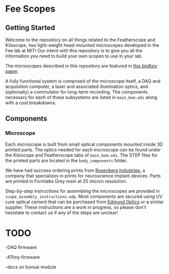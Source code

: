 # Fee Scopes 

## Getting Started

Welcome to the repository on all things related to the Featherscope and Kiloscope, two light-weight head-mounted microscopes developed in the Fee lab at MIT! Our intent with this repository is to give you all the information you need to build your own scopes to use in your lab.

The microscopes described in this repository are featured in [this bioRxiv paper](https://www.biorxiv.org/content/10.1101/2021.09.03.458947v1).

A fully functional system is comprised of the microscope itself, a DAQ and acquisition computer, a laser and associated illumination optics, and (optionally) a commutator for long-term recording. The components necessary for each of these subsystems are listed in `main_bom.ods` along with a cost breakdowns.

## Components

### Microscope

Each microscope is built from small optical components mounted inside 3D printed parts. The optics needed for each microscope can be found under the Kiloscope and Featherscope tabs of `main_bom.ods`. The STEP files for the printed parts are located in the `body_components` folder.

We have had success ordering prints from [Rosenberg Industries](https://www.rosenbergindustries.com), a company that specializes in prints for neuroscience implant devices. Parts are printed in Formlabs Grey resin at 25 micron resolution.

Step-by-step instructions for assembling the microscopes are provided in `scope_assembly_instructions.odp`. Most components are secured using UV cure optical cement that can be purchased from [Edmund Optics](https://www.edmundoptics.com/f/norland-optical-adhesives/11818/) or a similar supplier. These instructions are a work in progress, so please don't hesistate to contact us if any of the steps are unclear!

# TODO

-DAQ firmware

-ATtiny firmware

-docs on bonsai module
